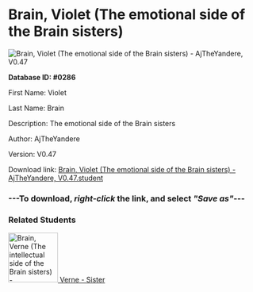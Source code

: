 # Brain, Violet (The emotional side of the Brain sisters)

<img src="../../Files/Images/Brain, Violet (The emotional side of the Brain sisters).png" title="Brain, Violet (The emotional side of the Brain sisters) - AjTheYandere, V0.47">

**Database ID: #0286**

First Name: Violet

Last Name: Brain

Description: The emotional side of the Brain sisters

Author: AjTheYandere

Version: V0.47

Download link: <a href="https://raw.githubusercontent.com/Arbiter1223/Daigaku-Gurashi-Custom-Students/master/Files/Student%20Files/Brain%2C%20Violet%20(The%20emotional%20side%20of%20the%20Brain%20sisters)%20-%20AjTheYandere%2C%20V0.47.student">Brain, Violet (The emotional side of the Brain sisters) - AjTheYandere, V0.47.student</a>

### ---**To download, _right-click_ the link, and select _"Save as"_**---

### Related Students

<a href="Brain, Verne (The intellectual side of the Brain sisters).md"><img src="../../Files/Thumbs/Brain, Verne (The intellectual side of the Brain sisters).png" height="100" width="100" title="Brain, Verne (The intellectual side of the Brain sisters) - AjTheYandere, V0.47"></a><a href="Brain, Verne (The intellectual side of the Brain sisters).md"> Verne - Sister</a>

